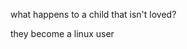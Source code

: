 what happens to a child that isn't loved?

they become a linux user

<!-- ![rand's GitHub stats](https://github-readme-stats.vercel.app/api?username=evesdropper&layout=compact) [![rand's Top Langs](https://github-readme-stats.vercel.app/api/top-langs/?username=evesdropper&layout=compact)](https://github.com/anuraghazra/github-readme-stats) -->
<!---
randomrevised/randomrevised is a ✨ special ✨ repository because its `README.md` (this file) appears on your GitHub profile.
You can click the Preview link to take a look at your changes.
--->
